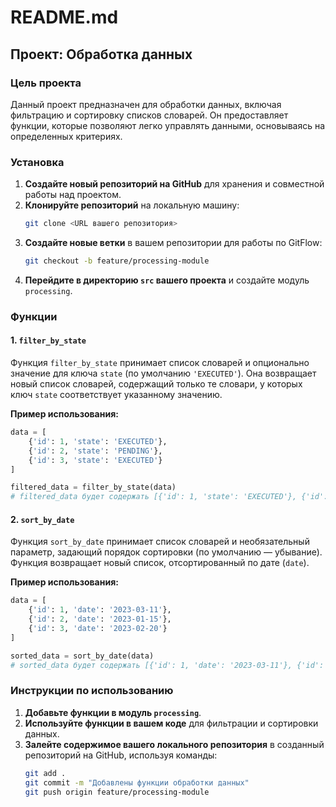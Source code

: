 # README.md

## Проект: Обработка данных

### Цель проекта

Данный проект предназначен для обработки данных, включая фильтрацию и сортировку списков словарей. Он предоставляет функции, которые позволяют легко управлять данными, основываясь на определенных критериях.

### Установка

1. **Создайте новый репозиторий на GitHub** для хранения и совместной работы над проектом.
2. **Клонируйте репозиторий** на локальную машину:
   ```bash
   git clone <URL вашего репозитория>
   ```
3. **Создайте новые ветки** в вашем репозитории для работы по GitFlow:
   ```bash
   git checkout -b feature/processing-module
   ```
4. **Перейдите в директорию `src` вашего проекта** и создайте модуль `processing`.

### Функции

#### 1. `filter_by_state`

Функция `filter_by_state` принимает список словарей и опционально значение для ключа `state` (по умолчанию `'EXECUTED'`). Она возвращает новый список словарей, содержащий только те словари, у которых ключ `state` соответствует указанному значению.

**Пример использования:**

```python
data = [
    {'id': 1, 'state': 'EXECUTED'},
    {'id': 2, 'state': 'PENDING'},
    {'id': 3, 'state': 'EXECUTED'}
]

filtered_data = filter_by_state(data)
# filtered_data будет содержать [{'id': 1, 'state': 'EXECUTED'}, {'id': 3, 'state': 'EXECUTED'}]
```

#### 2. `sort_by_date`

Функция `sort_by_date` принимает список словарей и необязательный параметр, задающий порядок сортировки (по умолчанию — убывание). Функция возвращает новый список, отсортированный по дате (`date`).

**Пример использования:**

```python
data = [
    {'id': 1, 'date': '2023-03-11'},
    {'id': 2, 'date': '2023-01-15'},
    {'id': 3, 'date': '2023-02-20'}
]

sorted_data = sort_by_date(data)
# sorted_data будет содержать [{'id': 1, 'date': '2023-03-11'}, {'id': 3, 'date': '2023-02-20'}, {'id': 2, 'date': '2023-01-15'}]
```

### Инструкции по использованию

1. **Добавьте функции в модуль `processing`**.
2. **Используйте функции в вашем коде** для фильтрации и сортировки данных.
3. **Залейте содержимое вашего локального репозитория** в созданный репозиторий на GitHub, используя команды:
   ```bash
   git add .
   git commit -m "Добавлены функции обработки данных"
   git push origin feature/processing-module
   ```

